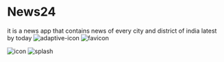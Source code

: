 # News24
it is a news app that contains news of every city and district of india latest by today
![adaptive-icon](https://user-images.githubusercontent.com/107485204/173628890-2b233f28-d834-4948-be70-e1b7ecd198e1.png)
![favicon](https://user-images.githubusercontent.com/107485204/173629531-1eb38880-f369-4ede-b543-07b5c5c34823.png)

![icon](https://user-images.githubusercontent.com/107485204/173629707-bf7a9900-c597-404e-84dc-de76ac61831b.png)
![splash](https://user-images.githubusercontent.com/107485204/173630477-8e62cfe1-3d5b-4366-8e38-8d7bd3e79c74.png)
